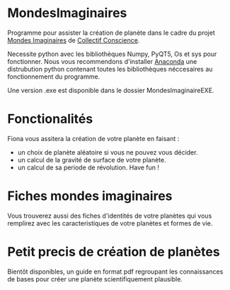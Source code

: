 # MondesImaginaires
Programme pour assister la création de planète dans le cadre du projet [Mondes Imaginaires](https://collectifconscience.org/?page_id=1780) de [Collectif Conscience](https://collectifconscience.org/). 

Necessite python avec les bibliothèques Numpy, PyQT5, Os et sys pour fonctionner. Nous vous recommendons d'installer [Anaconda](https://www.anaconda.com/distribution/) une distrubution python contenant toutes les bibliothèques néccesaires au fonctionnement du programme. 

Une version .exe est disponible dans le dossier MondesImaginaireEXE. 

# Fonctionalités
Fiona vous assitera la création de votre planète en faisant :
- un choix de planète aléatoire si vous ne pouvez vous décider.
- un calcul de la gravité de surface de votre planète.
- un calcul de sa periode de révolution. 
Have fun ! 

# Fiches mondes imaginaires
Vous trouverez aussi des fiches d'identités de votre planètes qui vous remplirez avec les caracteristiques de votre planètes et formes de vie. 

# Petit precis de création de planètes 
Bientôt disponibles, un guide en format pdf regroupant les connaissances de bases pour créer une planète scientifiquement plausible.

